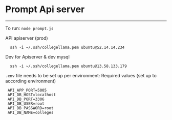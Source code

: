# Prompt Api server

---
To run:
`node prompt.js`

API apiserver (prod)
```
  ssh -i ~/.ssh/collegellama.pem ubuntu@52.14.14.234  
```
Dev for Apiserver & dev mysql
```
  ssh -i ~/.ssh/collegellama.pem ubuntu@13.58.133.179
```

`.env` file needs to be set up per environment:
Required values (set up to according environment)
```
 API_APP_PORT=5005
 API_DB_HOST=localhost
 API_DB_PORT=3306
 API_DB_USER=root
 API_DB_PASSWORD=root
 API_DB_NAME=colleges
```
